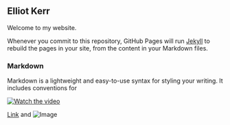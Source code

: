## Elliot Kerr

Welcome to my website.

Whenever you commit to this repository, GitHub Pages will run [Jekyll](https://jekyllrb.com/) to rebuild the pages in your site, from the content in your Markdown files.

### Markdown

Markdown is a lightweight and easy-to-use syntax for styling your writing. It includes conventions for

[![Watch the video](https://i.imgur.com/vKb2F1B.png)](https://youtu.be/vt5fpE0bzSY)

[Link](url) and ![Image](src)
